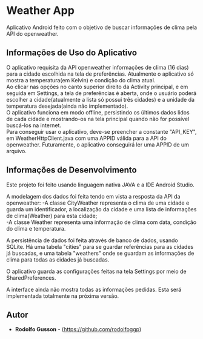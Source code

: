 # Weather App
Aplicativo Android feito com o objetivo de buscar informações de clima pela API do openweather.  

## Informações de Uso do Aplicativo
O aplicativo requisita da API openweather informações de clima (16 dias) para a cidade escolhida na tela de preferências.
Atualmente o aplicativo só mostra a temperatura(em Kelvin) e condição do clima atual.  
Ao clicar nas opções no canto superior direito da Activity principal, e em seguida em Settings, a tela de preferências é aberta, onde o usuário poderá escolher a cidade(atualmente a lista só possui três cidades) e a unidade da temperatura desejada(ainda não implementado).  
O aplicativo funciona em modo offline, persistindo os últimos dados lidos de cada cidade e mostrando-os na tela principal quando não for possível buscá-los na internet.  
Para conseguir usar o aplicativo, deve-se preencher a constante "API_KEY", em WeatherHttpClient.java com uma APPID válida para a API do openweather. Futuramente, o aplicativo conseguirá ler uma APPID de um arquivo.  
  
## Informações de Desenvolvimento
Este projeto foi feito usando linguagem nativa JAVA e a IDE Android Studio.  
  
A modelagem dos dados foi feita tendo em vista a resposta da API da openweather: 
-A classe CityWeather representa o clima de uma cidade e guarda um identificador, a localização da cidade e uma lista de informações de clima(Weather) para esta cidade;  
-A classe Weather representa uma informação de clima com data, condição do clima e temperatura.  
  
A persistência de dados foi feita através de banco de dados, usando SQLite.
Há uma tabela "cities" para se guardar referências para as cidades já buscadas, e uma tabela "weathers" onde se guardam as informações de clima para todas as cidades já buscadas.

O aplicativo guarda as configurações feitas na tela Settings por meio de SharedPreferences.  

A interface ainda não mostra todas as informações pedidas. Esta será implementada totalmente na próxima versão.  

## Autor

* **Rodolfo Gusson** - (https://github.com/rodolfoggp)
